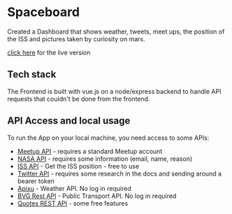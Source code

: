# Spaceboard

Created a Dashboard that shows weather, tweets, meet ups, the position of the ISS and pictures taken by curiosity on mars.



[click here](<https://challenging-dashboard.herokuapp.com>) for the live version



## Tech stack

The Frontend is built with vue.js on a node/express backend to handle API requests that couldn't be done from the frontend.



## API Access and local usage

To run the App on your local machine, you need access to some APIs:

* [Meetup API](<https://secure.meetup.com/meetup_api/key/>) - requires a standard Meetup account
* [NASA API](<https://api.nasa.gov/>) - requires some information (email, name, reason)
* [ISS API](<http://open-notify.org/Open-Notify-API/ISS-Location-Now/>) - Get the ISS position - free to use
* [Twitter API](<https://developer.twitter.com/en/docs.html>) - requires some research in the docs and sending around a bearer token
* [Apixu](<https://www.apixu.com/>) - Weather API. No log in required
* [BVG Rest API](https://1.bvg.transport.rest) - Public Transport API. No log in required
* [Quotes REST API](<https://quotes.rest/>) - some free features